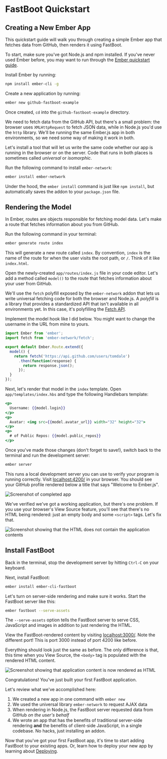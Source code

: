 # FastBoot Quickstart

## Creating a New Ember App

This quickstart guide will walk you through creating a simple Ember app that fetches data from GitHub, then renders it using FastBoot.

To start, make sure you've got Node.js and npm installed. If you've never used Ember before, you may want to run through the [Ember quickstart guide](https://guides.emberjs.com/v2.7.0/getting-started/quick-start/).

Install Ember by running:

```sh
npm install ember-cli -g
```

Create a new application by running:

```sh
ember new github-fastboot-example
```

Once created, `cd` into the `github-fastboot-example` directory.

We need to fetch data from the GitHub API, but there's a small problem: the browser uses `XMLHttpRequest` to fetch JSON data, while in Node.js you'd use the `http` library. We'll be running the same Ember.js app in both environments, so we need some way of making it work in both.

Let's install a tool that will let us write the same code whether our app is running in the browser or on the server. Code that runs in both places is sometimes called _universal_ or _isomorphic_.

Run the following command to install `ember-network`:

```sh
ember install ember-network
```

Under the hood, the `ember install` command is just like `npm install`, but automatically saves the addon to your `package.json` file.

## Rendering the Model

In Ember, routes are objects responsible for fetching model data. Let's make a route that fetches information about you from GitHub.

Run the following command in your terminal:

```sh
ember generate route index
```

This will generate a new route called `index`. By convention, `index` is the name of the route for when the user visits the root path, or `/`. Think of it like `index.html`.

Open the newly-created `app/routes/index.js` file in your code editor. Let's add a method called `model()` to the route that fetches information about your user from GitHub.

We'll use the `fetch` polyfill exposed by the `ember-network` addon that lets us write universal fetching code for both the browser and Node.js. A _polyfill_ is a library that provides a standardized API that isn't available in all environments yet. In this case, it's polyfilling the [Fetch API](https://developer.mozilla.org/en-US/docs/Web/API/Fetch_API).

Implement the model hook like I did below. You might want to change the username in the URL from mine to yours.

```javascript
import Ember from 'ember';
import fetch from 'ember-network/fetch';

export default Ember.Route.extend({
  model() {
    return fetch('https://api.github.com/users/tomdale')
      .then(function(response) {
        return response.json();
      });
  }
});
```

Next, let's render that model in the `index` template. Open `app/templates/index.hbs` and type the following Handlebars template:

```hbs
<p>
  Username: {{model.login}}
</p>
<p>
  Avatar: <img src={{model.avatar_url}} width="32" height="32">
</p>
<p>
  # of Public Repos: {{model.public_repos}}
</p>
```

Once you've made those changes (don't forget to save!), switch back to the terminal and run the development server:

```sh
ember server
```

This runs a local development server you can use to verify your program is running correctly. Visit [localhost:4200/](http://localhost:4200/) in your browser. You should see your GitHub profile rendered below a title that says "Welcome to Ember.js".

![Screenshot of completed app](/images/quickstart/github-fastboot-example-screenshot.png)

We've verified we've got a working application, but there's one problem. If you use your browser's View Source feature, you'll see that there's no HTML being rendered: just an empty body and some `<script>` tags. Let's fix that.

![Screenshot showing that the HTML does not contain the application contents](/images/quickstart/github-fastboot-example-empty-source.png)

## Install FastBoot

Back in the terminal, stop the development server by hitting `Ctrl-C` on your keyboard.

Next, install FastBoot:

```sh
ember install ember-cli-fastboot
```

Let's turn on server-side rendering and make sure it works. Start the FastBoot server like this:

```sh
ember fastboot --serve-assets
```

The `--serve-assets` option tells the FastBoot server to serve CSS, JavaScript and images in addition to just rendering the HTML.

View the FastBoot-rendered content by visiting [localhost:3000/](http://localhost:3000/). Note the different port! This is port 3000 instead of port 4200 like before.

Everything should look just the same as before. The only difference is that, this time when you View Source, the `<body>` tag is populated with the rendered HTML content.

![Screenshot showing that application content is now rendered as HTML](/images/quickstart/github-fastboot-example-populated-source.png)

Congratulations! You've just built your first FastBoot application.

Let's review what we've accomplished here:

1. We created a new app in one command with `ember new`
2. We used the universal library `ember-network` to request AJAX data
3. When rendering in Node.js, the FastBoot server requested data from GitHub _on the user's behalf_
4. We wrote an app that has the benefits of traditional server-side rendering **and** the benefits of client-side JavaScript, in a single codebase. No hacks, just installing an addon.

Now that you've got your first FastBoot app, it's time to start adding FastBoot to your existing apps. Or, learn how to deploy your new app by learning about [Deploying](/docs/deploying).
